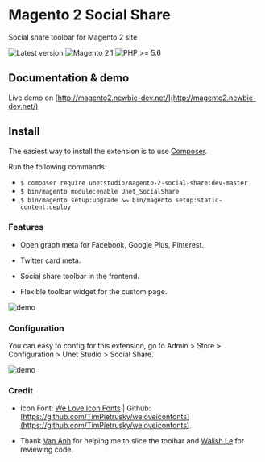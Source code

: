 # Magento 2 Social Share

Social share toolbar for Magento 2 site

![Latest version](https://img.shields.io/badge/latest-1.0.0-green.svg)
![Magento 2.1](https://img.shields.io/badge/Magento-%3E=2.1-blue.svg)
![PHP >= 5.6](https://img.shields.io/badge/PHP-%3E=5.6-green.svg)

Documentation & demo
--------------

Live demo on [http://magento2.newbie-dev.net/](http://magento2.newbie-dev.net/)

Install
------------

The easiest way to install the extension is to use [Composer](https://getcomposer.org/).

Run the following commands:

- ```$ composer require unetstudio/magento-2-social-share:dev-master```
- ```$ bin/magento module:enable Unet_SocialShare```
- ```$ bin/magento setup:upgrade && bin/magento setup:static-content:deploy```


### Features

- Open graph meta for Facebook, Google Plus, Pinterest.

- Twitter card meta.

- Social share toolbar in the frontend.

- Flexible toolbar widget for the custom page.

![demo](images/toolbar.png)

### Configuration

You can easy to config for this extension, go to Admin > Store > Configuration > Unet Studio > Social Share.

![demo](images/configuration.png)

### Credit

- Icon Font: [We Love Icon Fonts](http://weloveiconfonts.com/) | Github: [https://github.com/TimPietrusky/weloveiconfonts](https://github.com/TimPietrusky/weloveiconfonts).

- Thank [Van Anh](https://github.com/anhhv123) for helping me to slice the toolbar and [Walish Le](https://github.com/walish) for reviewing code.
